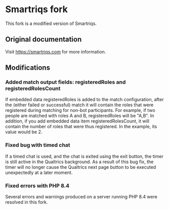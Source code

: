 # Smartriqs fork
This fork is a modified version of Smartriqs.
## Original documentation
Visit https://smartriqs.com for more information.
## Modifications
### Added match output fields: registeredRoles and registeredRolesCount
If embedded data registeredRoles is added to the match configuration, after the (either failed or successful) match it will contain the roles that were registered during matching for non-bot participants. For example, if two people are matched with roles A and B, registeredRoles will be "A,B". In addition, if you add embedded data item registeredRolesCount, it will contain the number of roles that were thus registered. In the example, its value would be 2.
### Fixed bug with timed chat
If a timed chat is used, and the chat is exited using the exit button, the timer is still active in the Qualtrics background. As a result of this bug fix, the timer will no longer cause the Qualtrics next page button to be executed unexpectedly at a later moment.
### Fixed errors with PHP 8.4
Several errors and warnings produced on a server running PHP 8.4 were resolved in this fork.
